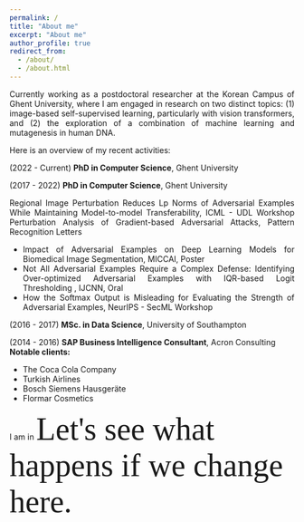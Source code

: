 ```yaml
---
permalink: /
title: "About me"
excerpt: "About me"
author_profile: true
redirect_from:
  - /about/
  - /about.html
---
```


<div style="text-align: justify"> 
Currently working as a postdoctoral researcher at the Korean Campus of Ghent University, where I am engaged in research on two distinct topics: (1) image-based self-supervised learning, particularly with vision transformers, and (2) the exploration of a combination of machine learning and mutagenesis in human DNA.
  
Here is an overview of my recent activities:
<font size=”2”>


(2022 - Current) **PhD in Computer Science**, Ghent University
  
(2017 - 2022) **PhD in Computer Science**, Ghent University
  
  Regional Image Perturbation Reduces Lp Norms of Adversarial Examples While Maintaining Model-to-model Transferability, ICML - UDL Workshop
  Perturbation Analysis of Gradient-based Adversarial Attacks, Pattern Recognition Letters
  * Impact of Adversarial Examples on Deep Learning Models for Biomedical Image Segmentation, MICCAI, Poster
  * Not All Adversarial Examples Require a Complex Defense: Identifying Over-optimized Adversarial Examples with IQR-based Logit Thresholding , IJCNN, Oral
  * How the Softmax Output is Misleading for Evaluating the Strength of Adversarial Examples, NeurIPS - SecML Workshop
  
(2016 - 2017) **MSc. in Data Science**, University of Southampton
  
(2014 - 2016) **SAP Business Intelligence Consultant**, Acron Consulting <br /> __Notable clients:__
  * The Coca Cola Company
  * Turkish Airlines
  * Bosch Siemens Hausgeräte
  * Flormar Cosmetics

</font>

</div>

I am in <span style="font-family:Papyrus; font-size:4em;">Let's see what happens if we change here.</span>

